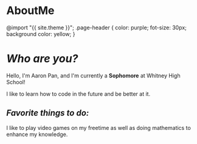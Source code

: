# AboutMe
<body>

@import "{{ site.theme }}";
.page-header {
  color: purple;
  fot-size: 30px;
  background color: yellow;
}
<h1> <i>Who are you?</i> </h1>
<p> Hello, I'm Aaron Pan, and I'm currently a <strong>Sophomore</strong> at Whitney High School! </p>
<p> I like to learn how to code in the future and be better at it. </p>
</h1>

<h2> <i>Favorite things to do:</i> </h2>
<p> I like to play video games on my freetime as well as doing mathematics to enhance my knowledge. </p>
</h2>
</body>

